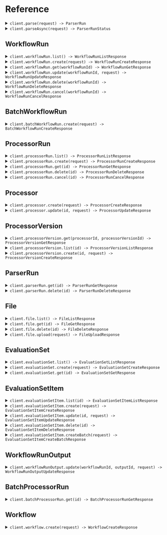 # Reference
<details><summary><code>client.parse(request) -> ParserRun</code></summary>
<dl>
<dd>

#### 📝 Description

<dl>
<dd>

<dl>
<dd>

Parse files to get cleaned, chunked target content (e.g. markdown).

The Parse endpoint allows you to convert documents into structured, machine-readable formats with fine-grained control over the parsing process. This endpoint is ideal for extracting cleaned document content to be used as context for downstream processing, e.g. RAG pipelines, custom ingestion pipelines, embeddings classification, etc.

For more details, see the [Parse File guide](/product/parsing/parse).
</dd>
</dl>
</dd>
</dl>

#### 🔌 Usage

<dl>
<dd>

<dl>
<dd>

```java
client.parse(
    ParseRequest
        .builder()
        .file(
            ParseRequestFile
                .builder()
                .build()
        )
        .responseType(ParseRequestResponseType.JSON)
        .build()
);
```
</dd>
</dl>
</dd>
</dl>

#### ⚙️ Parameters

<dl>
<dd>

<dl>
<dd>

**responseType:** `Optional<ParseRequestResponseType>` 

Controls the format of the response chunks. Defaults to `json` if not specified.
* `json` - Returns parsed outputs in the response body
* `url` - Return a presigned URL to the parsed content in the response body
    
</dd>
</dl>

<dl>
<dd>

**file:** `ParseRequestFile` — A file object containing either a URL or a fileId.
    
</dd>
</dl>

<dl>
<dd>

**config:** `Optional<ParseConfig>` 
    
</dd>
</dl>
</dd>
</dl>


</dd>
</dl>
</details>

<details><summary><code>client.parseAsync(request) -> ParserRunStatus</code></summary>
<dl>
<dd>

#### 📝 Description

<dl>
<dd>

<dl>
<dd>

Parse files **asynchronously** to get cleaned, chunked target content (e.g. markdown).

The Parse Async endpoint allows you to convert documents into structured, machine-readable formats with fine-grained control over the parsing process. This endpoint is ideal for extracting cleaned document content to be used as context for downstream processing, e.g. RAG pipelines, custom ingestion pipelines, embeddings classification, etc.

Parse files asynchronously and get a parser run ID that can be used to check status and retrieve results with the [Get Parser Run](https://docs.extend.ai/2025-04-21/developers/api-reference/parse-endpoints/get-parser-run) endpoint.

This is useful for:
* Large files that may take longer to process
* Avoiding timeout issues with synchronous parsing.

For more details, see the [Parse File guide](/product/parsing/parse).
</dd>
</dl>
</dd>
</dl>

#### 🔌 Usage

<dl>
<dd>

<dl>
<dd>

```java
client.parseAsync(
    ParseAsyncRequest
        .builder()
        .file(
            ParseAsyncRequestFile
                .builder()
                .build()
        )
        .build()
);
```
</dd>
</dl>
</dd>
</dl>

#### ⚙️ Parameters

<dl>
<dd>

<dl>
<dd>

**file:** `ParseAsyncRequestFile` — A file object containing either a URL or a fileId.
    
</dd>
</dl>

<dl>
<dd>

**config:** `Optional<ParseConfig>` 
    
</dd>
</dl>
</dd>
</dl>


</dd>
</dl>
</details>

## WorkflowRun
<details><summary><code>client.workflowRun.list() -> WorkflowRunListResponse</code></summary>
<dl>
<dd>

#### 📝 Description

<dl>
<dd>

<dl>
<dd>

List runs of a Workflow. Workflows are sequences of steps that process files and data in a specific order to achieve a desired outcome. A WorkflowRun represents a single execution of a workflow against a file.
</dd>
</dl>
</dd>
</dl>

#### 🔌 Usage

<dl>
<dd>

<dl>
<dd>

```java
client.workflowRun().list(
    WorkflowRunListRequest
        .builder()
        .status(WorkflowStatus.PENDING)
        .workflowId("workflowId")
        .batchId("batchId")
        .fileNameContains("fileNameContains")
        .sortBy(SortByEnum.UPDATED_AT)
        .sortDir(SortDirEnum.ASC)
        .nextPageToken("xK9mLPqRtN3vS8wF5hB2cQ==:zWvUxYjM4nKpL7aDgE9HbTcR2mAyX3/Q+CNkfBSw1dZ=")
        .maxPageSize(1)
        .build()
);
```
</dd>
</dl>
</dd>
</dl>

#### ⚙️ Parameters

<dl>
<dd>

<dl>
<dd>

**status:** `Optional<WorkflowStatus>` 

Filters workflow runs by their status. If not provided, no filter is applied.

 The status of a workflow run:
 * `"PENDING"` - The workflow run has not started yet
 * `"PROCESSING"` - The workflow run is in progress
 * `"NEEDS_REVIEW"` - The workflow run requires manual review
 * `"REJECTED"` - The workflow run was rejected during manual review
 * `"PROCESSED"` - The workflow run completed successfully
 * `"FAILED"` - The workflow run encountered an error
 * `"CANCELLED"` - The workflow run was cancelled
 * `"CANCELLING"` - The workflow run is being cancelled
    
</dd>
</dl>

<dl>
<dd>

**workflowId:** `Optional<String>` 

Filters workflow runs by the workflow ID. If not provided, runs for all workflows are returned.

Example: `"workflow_BMdfq_yWM3sT-ZzvCnA3f"`
    
</dd>
</dl>

<dl>
<dd>

**batchId:** `Optional<String>` 

Filters workflow runs by the batch ID. This is useful for fetching all runs for a given batch created via the [Batch Run Workflow](/developers/api-reference/workflow-endpoints/batch-run-workflow) endpoint.

Example: `"batch_7Ws31-F5"`
    
</dd>
</dl>

<dl>
<dd>

**fileNameContains:** `Optional<String>` 

Filters workflow runs by the name of the file. Only returns workflow runs where the file name contains this string.

Example: `"invoice"`
    
</dd>
</dl>

<dl>
<dd>

**sortBy:** `Optional<SortByEnum>` — Sorts the workflow runs by the given field.
    
</dd>
</dl>

<dl>
<dd>

**sortDir:** `Optional<SortDirEnum>` — Sorts the workflow runs in ascending or descending order. Ascending order means the earliest workflow run is returned first.
    
</dd>
</dl>

<dl>
<dd>

**nextPageToken:** `Optional<String>` 
    
</dd>
</dl>

<dl>
<dd>

**maxPageSize:** `Optional<Integer>` 
    
</dd>
</dl>
</dd>
</dl>


</dd>
</dl>
</details>

<details><summary><code>client.workflowRun.create(request) -> WorkflowRunCreateResponse</code></summary>
<dl>
<dd>

#### 📝 Description

<dl>
<dd>

<dl>
<dd>

Run a Workflow with files. A Workflow is a sequence of steps that process files and data in a specific order to achieve a desired outcome. A WorkflowRun will be created for each file processed. A WorkflowRun represents a single execution of a workflow against a file.
</dd>
</dl>
</dd>
</dl>

#### 🔌 Usage

<dl>
<dd>

<dl>
<dd>

```java
client.workflowRun().create(
    WorkflowRunCreateRequest
        .builder()
        .workflowId("workflow_id_here")
        .build()
);
```
</dd>
</dl>
</dd>
</dl>

#### ⚙️ Parameters

<dl>
<dd>

<dl>
<dd>

**workflowId:** `String` 

The ID of the workflow to run.

Example: `"workflow_BMdfq_yWM3sT-ZzvCnA3f"`
    
</dd>
</dl>

<dl>
<dd>

**files:** `Optional<List<WorkflowRunFileInput>>` — An array of files to process through the workflow. Either the `files` array or `rawTexts` array must be provided. Supported file types can be found [here](/product/general/supported-file-types). There is a limit if 50 files that can be processed at once using this endpoint. If you wish to process more at a time, consider using the [Batch Run Workflow](/developers/api-reference/workflow-endpoints/batch-run-workflow) endpoint.
    
</dd>
</dl>

<dl>
<dd>

**rawTexts:** `Optional<List<String>>` — An array of raw strings. Can be used in place of files when passing raw data. The raw data will be converted to `.txt` files and run through the workflow. If the data follows a specific format, it is recommended to use the files parameter instead. Either `files` or `rawTexts` must be provided.
    
</dd>
</dl>

<dl>
<dd>

**version:** `Optional<String>` 

An optional version of the workflow that files will be run through. This number can be found when viewing the workflow on the Extend platform. When a version number is not supplied, the most recent published version of the workflow will be used. If no published versions exist, the draft version will be used. To run the `"draft"` version of a workflow, use `"draft"` as the version.

Examples:
- `"3"` - Run version 3 of the workflow
- `"draft"` - Run the draft version of the workflow
    
</dd>
</dl>

<dl>
<dd>

**priority:** `Optional<Integer>` — An optional value used to determine the relative order of WorkflowRuns when rate limiting is in effect. Lower values will be prioritized before higher values.
    
</dd>
</dl>

<dl>
<dd>

**metadata:** `Optional<Map<String, Object>>` — A optional metadata object that can be assigned to a specific WorkflowRun to help identify it. It will be returned in the response and webhooks. You can place any arbitrary `key : value` pairs in this object.
    
</dd>
</dl>
</dd>
</dl>


</dd>
</dl>
</details>

<details><summary><code>client.workflowRun.get(workflowRunId) -> WorkflowRunGetResponse</code></summary>
<dl>
<dd>

#### 📝 Description

<dl>
<dd>

<dl>
<dd>

Once a workflow has been run, you can check the status and output of a specific WorkflowRun.
</dd>
</dl>
</dd>
</dl>

#### 🔌 Usage

<dl>
<dd>

<dl>
<dd>

```java
client.workflowRun().get("workflow_run_id_here");
```
</dd>
</dl>
</dd>
</dl>

#### ⚙️ Parameters

<dl>
<dd>

<dl>
<dd>

**workflowRunId:** `String` 

The ID of the WorkflowRun that was outputted after a Workflow was run through the API.

Example: `"workflow_run_8k9m-xyzAB_Pqrst-Nvw4"`
    
</dd>
</dl>
</dd>
</dl>


</dd>
</dl>
</details>

<details><summary><code>client.workflowRun.update(workflowRunId, request) -> WorkflowRunUpdateResponse</code></summary>
<dl>
<dd>

#### 📝 Description

<dl>
<dd>

<dl>
<dd>

You can update the name and metadata of an in progress WorkflowRun at any time using this endpoint.
</dd>
</dl>
</dd>
</dl>

#### 🔌 Usage

<dl>
<dd>

<dl>
<dd>

```java
client.workflowRun().update(
    "workflow_run_id_here",
    WorkflowRunUpdateRequest
        .builder()
        .build()
);
```
</dd>
</dl>
</dd>
</dl>

#### ⚙️ Parameters

<dl>
<dd>

<dl>
<dd>

**workflowRunId:** `String` 

The ID of the WorkflowRun. This ID will start with "workflow_run". This ID can be found in the API response when creating a Workflow Run, or in the "history" tab of a workflow on the Extend platform.

Example: `"workflow_run_8k9m-xyzAB_Pqrst-Nvw4"`
    
</dd>
</dl>

<dl>
<dd>

**name:** `Optional<String>` — An optional name that can be assigned to a specific WorkflowRun
    
</dd>
</dl>

<dl>
<dd>

**metadata:** `Optional<Map<String, Object>>` 

A metadata object that can be assigned to a specific WorkflowRun. If metadata already exists on this WorkflowRun, the newly incoming metadata will be merged with the existing metadata, with the incoming metadata taking field precedence.

You can include any arbitrary `key : value` pairs in this object.
    
</dd>
</dl>
</dd>
</dl>


</dd>
</dl>
</details>

<details><summary><code>client.workflowRun.delete(workflowRunId) -> WorkflowRunDeleteResponse</code></summary>
<dl>
<dd>

#### 📝 Description

<dl>
<dd>

<dl>
<dd>

Delete a workflow run and all associated data from Extend. This operation is permanent and cannot be undone.

This endpoint can be used if you'd like to manage data retention on your own rather than automated data retention policies. Or make one-off deletions for your downstream customers.
</dd>
</dl>
</dd>
</dl>

#### 🔌 Usage

<dl>
<dd>

<dl>
<dd>

```java
client.workflowRun().delete("workflow_run_id_here");
```
</dd>
</dl>
</dd>
</dl>

#### ⚙️ Parameters

<dl>
<dd>

<dl>
<dd>

**workflowRunId:** `String` 

The ID of the workflow run to delete.

Example: `"workflow_run_xKm9pNv3qWsY_jL2tR5Dh"`
    
</dd>
</dl>
</dd>
</dl>


</dd>
</dl>
</details>

<details><summary><code>client.workflowRun.cancel(workflowRunId) -> WorkflowRunCancelResponse</code></summary>
<dl>
<dd>

#### 📝 Description

<dl>
<dd>

<dl>
<dd>

Cancel a running workflow run by its ID. This endpoint allows you to stop a workflow run that is currently in progress.

Note: Only workflow runs with a status of `PROCESSING` or `PENDING` can be cancelled. Workflow runs that are completed, failed, in review, rejected, or already cancelled cannot be cancelled.
</dd>
</dl>
</dd>
</dl>

#### 🔌 Usage

<dl>
<dd>

<dl>
<dd>

```java
client.workflowRun().cancel("workflow_run_id_here");
```
</dd>
</dl>
</dd>
</dl>

#### ⚙️ Parameters

<dl>
<dd>

<dl>
<dd>

**workflowRunId:** `String` 

The ID of the workflow run to cancel.

Example: `"workflow_run_xKm9pNv3qWsY_jL2tR5Dh"`
    
</dd>
</dl>
</dd>
</dl>


</dd>
</dl>
</details>

## BatchWorkflowRun
<details><summary><code>client.batchWorkflowRun.create(request) -> BatchWorkflowRunCreateResponse</code></summary>
<dl>
<dd>

#### 📝 Description

<dl>
<dd>

<dl>
<dd>

This endpoint allows you to efficiently initiate large batches of workflow runs in a single request (up to 1,000 in a single request, but you can queue up multiple batches in rapid succession). It accepts an array of inputs, each containing a file and metadata pair. The primary use case for this endpoint is for doing large bulk runs of >1000 files at a time that can process over the course of a few hours without needing to manage rate limits that would likely occur using the primary run endpoint.

Unlike the single [Run Workflow](/developers/api-reference/workflow-endpoints/run-workflow) endpoint which returns the details of the created workflow runs immediately, this batch endpoint returns a `batchId`.

Our recommended usage pattern is to integrate with [Webhooks](/product/webhooks/configuration) for consuming results, using the `metadata` and `batchId` to match up results to the original inputs in your downstream systems. However, you can integrate in a polling mechanism by using a combination of the [List Workflow Runs](https://docs.extend.ai/2025-04-21/developers/api-reference/workflow-endpoints/list-workflow-runs) endpoint to fetch all runs via a batch, and then [Get Workflow Run](https://docs.extend.ai/2025-04-21/developers/api-reference/workflow-endpoints/get-workflow-run) to fetch the full outputs each run.

**Priority:** All workflow runs created through this batch endpoint are automatically assigned a priority of 90.

**Processing and Monitoring:**
Upon successful submission, the endpoint returns a `batchId`. The individual workflow runs are then queued for processing.

- **Monitoring:** Track the progress and consume results of individual runs using [Webhooks](/product/webhooks/configuration). Subscribe to events like `workflow_run.completed`, `workflow_run.failed`, etc. The webhook payload for these events will include the corresponding `batchId` and the `metadata` you provided for each input.
- **Fetching Results:** You can also use the [List Workflow Runs](https://docs.extend.ai/2025-04-21/developers/api-reference/workflow-endpoints/list-workflow-runs) endpoint and filter using the `batchId` query param.
</dd>
</dl>
</dd>
</dl>

#### 🔌 Usage

<dl>
<dd>

<dl>
<dd>

```java
client.batchWorkflowRun().create(
    BatchWorkflowRunCreateRequest
        .builder()
        .workflowId("workflow_id_here")
        .inputs(
            new ArrayList<BatchWorkflowRunCreateRequestInputsItem>(
                Arrays.asList(
                    BatchWorkflowRunCreateRequestInputsItem
                        .builder()
                        .build()
                )
            )
        )
        .build()
);
```
</dd>
</dl>
</dd>
</dl>

#### ⚙️ Parameters

<dl>
<dd>

<dl>
<dd>

**workflowId:** `String` 

The ID of the workflow to run. This ID will start with "workflow_". This ID can be found viewing the workflow on the Extend platform.

Example: `"workflow_BMdfq_yWM3sT-ZzvCnA3f"`
    
</dd>
</dl>

<dl>
<dd>

**version:** `Optional<String>` — An optional version of the workflow to use. This can be a specific version number (e.g., `"1"`, `"2"`) found on the Extend platform, or `"draft"` to use the current unpublished draft version. When a version is not supplied, the latest deployed version of the workflow will be used. If no deployed version exists, the draft version will be used.
    
</dd>
</dl>

<dl>
<dd>

**inputs:** `List<BatchWorkflowRunCreateRequestInputsItem>` — An array of input objects to be processed by the workflow. Each object represents a single workflow run to be created. The array must contain at least 1 input and at most 1000 inputs.
    
</dd>
</dl>
</dd>
</dl>


</dd>
</dl>
</details>

## ProcessorRun
<details><summary><code>client.processorRun.list() -> ProcessorRunListResponse</code></summary>
<dl>
<dd>

#### 📝 Description

<dl>
<dd>

<dl>
<dd>

List runs of a Processor. A ProcessorRun represents a single execution of a processor against a file.
</dd>
</dl>
</dd>
</dl>

#### 🔌 Usage

<dl>
<dd>

<dl>
<dd>

```java
client.processorRun().list(
    ProcessorRunListRequest
        .builder()
        .status(ProcessorStatus.PENDING)
        .processorId("processorId")
        .processorType(ProcessorType.EXTRACT)
        .sourceId("sourceId")
        .source(ProcessorRunListRequestSource.ADMIN)
        .fileNameContains("fileNameContains")
        .sortBy(SortByEnum.UPDATED_AT)
        .sortDir(SortDirEnum.ASC)
        .nextPageToken("xK9mLPqRtN3vS8wF5hB2cQ==:zWvUxYjM4nKpL7aDgE9HbTcR2mAyX3/Q+CNkfBSw1dZ=")
        .maxPageSize(1)
        .build()
);
```
</dd>
</dl>
</dd>
</dl>

#### ⚙️ Parameters

<dl>
<dd>

<dl>
<dd>

**status:** `Optional<ProcessorStatus>` 

Filters processor runs by their status. If not provided, no filter is applied.

 The status of a processor run:
 * `"PENDING"` - The processor run has not started yet
 * `"PROCESSING"` - The processor run is in progress
 * `"PROCESSED"` - The processor run completed successfully
 * `"FAILED"` - The processor run encountered an error
 * `"CANCELLED"` - The processor run was cancelled
    
</dd>
</dl>

<dl>
<dd>

**processorId:** `Optional<String>` 

Filters processor runs by the processor ID. If not provided, runs for all processors are returned.

Example: `"dp_BMdfq_yWM3sT-ZzvCnA3f"`
    
</dd>
</dl>

<dl>
<dd>

**processorType:** `Optional<ProcessorType>` 

Filters processor runs by the processor type. If not provided, runs for all processor types are returned.

Example: `"EXTRACT"`
    
</dd>
</dl>

<dl>
<dd>

**sourceId:** `Optional<String>` 

Filters processor runs by the source ID. The source ID corresponds to the entity that created the processor run.

Example: `"workflow_run_123"`
    
</dd>
</dl>

<dl>
<dd>

**source:** `Optional<ProcessorRunListRequestSource>` 

Filters processor runs by the source that created them. If not provided, runs from all sources are returned.

The source of the processor run:
* `"ADMIN"` - Created by admin
* `"BATCH_PROCESSOR_RUN"` - Created from a batch processor run
* `"PLAYGROUND"` - Created from playground
* `"WORKFLOW_CONFIGURATION"` - Created from workflow configuration
* `"WORKFLOW_RUN"` - Created from a workflow run
* `"STUDIO"` - Created from Studio
* `"API"` - Created via API
    
</dd>
</dl>

<dl>
<dd>

**fileNameContains:** `Optional<String>` 

Filters processor runs by the name of the file. Only returns processor runs where the file name contains this string.

Example: `"invoice"`
    
</dd>
</dl>

<dl>
<dd>

**sortBy:** `Optional<SortByEnum>` — Sorts the processor runs by the given field.
    
</dd>
</dl>

<dl>
<dd>

**sortDir:** `Optional<SortDirEnum>` — Sorts the processor runs in ascending or descending order. Ascending order means the earliest processor run is returned first.
    
</dd>
</dl>

<dl>
<dd>

**nextPageToken:** `Optional<String>` 
    
</dd>
</dl>

<dl>
<dd>

**maxPageSize:** `Optional<Integer>` 
    
</dd>
</dl>
</dd>
</dl>


</dd>
</dl>
</details>

<details><summary><code>client.processorRun.create(request) -> ProcessorRunCreateResponse</code></summary>
<dl>
<dd>

#### 📝 Description

<dl>
<dd>

<dl>
<dd>

Run processors (extraction, classification, splitting, etc.) on a given document.

**Synchronous vs Asynchronous Processing:**
- **Asynchronous (default)**: Returns immediately with `PROCESSING` status. Use webhooks or polling to get results.
- **Synchronous**: Set `sync: true` to wait for completion and get final results in the response (5-minute timeout).

**For asynchronous processing:**
- You can [configure webhooks](https://docs.extend.ai/2025-04-21/developers/webhooks/configuration) to receive notifications when a processor run is complete or failed.
- Or you can [poll the get endpoint](https://docs.extend.ai/2025-04-21/developers/api-reference/processor-endpoints/get-processor-run) for updates on the status of the processor run.
</dd>
</dl>
</dd>
</dl>

#### 🔌 Usage

<dl>
<dd>

<dl>
<dd>

```java
client.processorRun().create(
    ProcessorRunCreateRequest
        .builder()
        .processorId("processor_id_here")
        .build()
);
```
</dd>
</dl>
</dd>
</dl>

#### ⚙️ Parameters

<dl>
<dd>

<dl>
<dd>

**processorId:** `String` 
    
</dd>
</dl>

<dl>
<dd>

**version:** `Optional<String>` 

An optional version of the processor to use. When not supplied, the most recent published version of the processor will be used. Special values include:
- `"latest"` for the most recent published version. If there are no published versions, the draft version will be used.
- `"draft"` for the draft version.
- Specific version numbers corresponding to versions your team has published, e.g. `"1.0"`, `"2.2"`, etc.
    
</dd>
</dl>

<dl>
<dd>

**file:** `Optional<ProcessorRunFileInput>` — The file to be processed. One of `file` or `rawText` must be provided. Supported file types can be found [here](/product/general/supported-file-types).
    
</dd>
</dl>

<dl>
<dd>

**rawText:** `Optional<String>` — A raw string to be processed. Can be used in place of file when passing raw text data streams. One of `file` or `rawText` must be provided.
    
</dd>
</dl>

<dl>
<dd>

**sync:** `Optional<Boolean>` 

Whether to run the processor synchronously. When `true`, the request will wait for the processor run to complete and return the final results. When `false` (default), the request returns immediately with a `PROCESSING` status, and you can poll for completion or use webhooks. For production use cases, we recommending leaving sync off and building around an async integration for more resiliency, unless your use case is predictably fast (e.g. sub < 30 seconds) run time or otherwise have integration constraints that require a synchronous API.

**Timeout**: Synchronous requests have a 5-minute timeout. If the processor run takes longer, it will continue processing asynchronously and you can retrieve the results via the GET endpoint.
    
</dd>
</dl>

<dl>
<dd>

**priority:** `Optional<Integer>` — An optional value used to determine the relative order of ProcessorRuns when rate limiting is in effect. Lower values will be prioritized before higher values.
    
</dd>
</dl>

<dl>
<dd>

**metadata:** `Optional<Map<String, Object>>` — An optional object that can be passed in to identify the run of the document processor. It will be returned back to you in the response and webhooks.
    
</dd>
</dl>

<dl>
<dd>

**config:** `Optional<ProcessorRunCreateRequestConfig>` — The configuration for the processor run. If this is provided, this config will be used. If not provided, the config for the specific version you provide will be used. The type of configuration must match the processor type.
    
</dd>
</dl>
</dd>
</dl>


</dd>
</dl>
</details>

<details><summary><code>client.processorRun.get(id) -> ProcessorRunGetResponse</code></summary>
<dl>
<dd>

#### 📝 Description

<dl>
<dd>

<dl>
<dd>

Retrieve details about a specific processor run, including its status, outputs, and any edits made during review.

A common use case for this endpoint is to poll for the status and final output of an async processor run when using the [Run Processor](https://docs.extend.ai/2025-04-21/developers/api-reference/processor-endpoints/run-processor) endpoint. For instance, if you do not want to not configure webhooks to receive the output via completion/failure events.
</dd>
</dl>
</dd>
</dl>

#### 🔌 Usage

<dl>
<dd>

<dl>
<dd>

```java
client.processorRun().get("processor_run_id_here");
```
</dd>
</dl>
</dd>
</dl>

#### ⚙️ Parameters

<dl>
<dd>

<dl>
<dd>

**id:** `String` 

The unique identifier for this processor run.

Example: `"dpr_Xj8mK2pL9nR4vT7qY5wZ"`
    
</dd>
</dl>
</dd>
</dl>


</dd>
</dl>
</details>

<details><summary><code>client.processorRun.delete(id) -> ProcessorRunDeleteResponse</code></summary>
<dl>
<dd>

#### 📝 Description

<dl>
<dd>

<dl>
<dd>

Delete a processor run and all associated data from Extend. This operation is permanent and cannot be undone.

This endpoint can be used if you'd like to manage data retention on your own rather than automated data retention policies. Or make one-off deletions for your downstream customers.
</dd>
</dl>
</dd>
</dl>

#### 🔌 Usage

<dl>
<dd>

<dl>
<dd>

```java
client.processorRun().delete("processor_run_id_here");
```
</dd>
</dl>
</dd>
</dl>

#### ⚙️ Parameters

<dl>
<dd>

<dl>
<dd>

**id:** `String` 

The ID of the processor run to delete.

Example: `"dpr_Xj8mK2pL9nR4vT7qY5wZ"`
    
</dd>
</dl>
</dd>
</dl>


</dd>
</dl>
</details>

<details><summary><code>client.processorRun.cancel(id) -> ProcessorRunCancelResponse</code></summary>
<dl>
<dd>

#### 📝 Description

<dl>
<dd>

<dl>
<dd>

Cancel a running processor run by its ID. This endpoint allows you to stop a processor run that is currently in progress.

Note: Only processor runs with a status of `"PROCESSING"` can be cancelled. Processor runs that have already completed, failed, or been cancelled cannot be cancelled again.
</dd>
</dl>
</dd>
</dl>

#### 🔌 Usage

<dl>
<dd>

<dl>
<dd>

```java
client.processorRun().cancel("processor_run_id_here");
```
</dd>
</dl>
</dd>
</dl>

#### ⚙️ Parameters

<dl>
<dd>

<dl>
<dd>

**id:** `String` 

The unique identifier for the processor run to cancel.

Example: `"dpr_Xj8mK2pL9nR4vT7qY5wZ"`
    
</dd>
</dl>
</dd>
</dl>


</dd>
</dl>
</details>

## Processor
<details><summary><code>client.processor.create(request) -> ProcessorCreateResponse</code></summary>
<dl>
<dd>

#### 📝 Description

<dl>
<dd>

<dl>
<dd>

Create a new processor in Extend, optionally cloning from an existing processor
</dd>
</dl>
</dd>
</dl>

#### 🔌 Usage

<dl>
<dd>

<dl>
<dd>

```java
client.processor().create(
    ProcessorCreateRequest
        .builder()
        .name("My Processor Name")
        .type(ProcessorType.EXTRACT)
        .build()
);
```
</dd>
</dl>
</dd>
</dl>

#### ⚙️ Parameters

<dl>
<dd>

<dl>
<dd>

**name:** `String` — The name of the new processor
    
</dd>
</dl>

<dl>
<dd>

**type:** `ProcessorType` 
    
</dd>
</dl>

<dl>
<dd>

**cloneProcessorId:** `Optional<String>` 

The ID of an existing processor to clone. One of `cloneProcessorId` or `config` must be provided.

Example: `"dp_Xj8mK2pL9nR4vT7qY5wZ"`
    
</dd>
</dl>

<dl>
<dd>

**config:** `Optional<ProcessorCreateRequestConfig>` — The configuration for the processor. The type of configuration must match the processor type. One of `cloneProcessorId` or `config` must be provided.
    
</dd>
</dl>
</dd>
</dl>


</dd>
</dl>
</details>

<details><summary><code>client.processor.update(id, request) -> ProcessorUpdateResponse</code></summary>
<dl>
<dd>

#### 📝 Description

<dl>
<dd>

<dl>
<dd>

Update an existing processor in Extend
</dd>
</dl>
</dd>
</dl>

#### 🔌 Usage

<dl>
<dd>

<dl>
<dd>

```java
client.processor().update(
    "processor_id_here",
    ProcessorUpdateRequest
        .builder()
        .build()
);
```
</dd>
</dl>
</dd>
</dl>

#### ⚙️ Parameters

<dl>
<dd>

<dl>
<dd>

**id:** `String` 

The ID of the processor to update.

Example: `"dp_Xj8mK2pL9nR4vT7qY5wZ"`
    
</dd>
</dl>

<dl>
<dd>

**name:** `Optional<String>` — The new name for the processor
    
</dd>
</dl>

<dl>
<dd>

**config:** `Optional<ProcessorUpdateRequestConfig>` 

The new configuration for the processor. The type of configuration must match the processor type:
* For classification processors, use `ClassificationConfig`
* For extraction processors, use `ExtractionConfig`
* For splitter processors, use `SplitterConfig`
    
</dd>
</dl>
</dd>
</dl>


</dd>
</dl>
</details>

## ProcessorVersion
<details><summary><code>client.processorVersion.get(processorId, processorVersionId) -> ProcessorVersionGetResponse</code></summary>
<dl>
<dd>

#### 📝 Description

<dl>
<dd>

<dl>
<dd>

Retrieve a specific version of a processor in Extend
</dd>
</dl>
</dd>
</dl>

#### 🔌 Usage

<dl>
<dd>

<dl>
<dd>

```java
client.processorVersion().get("processor_id_here", "processor_version_id_here");
```
</dd>
</dl>
</dd>
</dl>

#### ⚙️ Parameters

<dl>
<dd>

<dl>
<dd>

**processorId:** `String` 

The ID of the processor.

Example: `"dp_Xj8mK2pL9nR4vT7qY5wZ"`
    
</dd>
</dl>

<dl>
<dd>

**processorVersionId:** `String` 

The ID of the specific processor version to retrieve.

Example: `"dpv_QYk6jgHA_8CsO8rVWhyNC"`
    
</dd>
</dl>
</dd>
</dl>


</dd>
</dl>
</details>

<details><summary><code>client.processorVersion.list(id) -> ProcessorVersionListResponse</code></summary>
<dl>
<dd>

#### 📝 Description

<dl>
<dd>

<dl>
<dd>

This endpoint allows you to fetch all versions of a given processor, including the current `draft` version.

Versions are typically returned in descending order of creation (newest first), but this should be confirmed in the actual implementation.
The `draft` version is the latest unpublished version of the processor, which can be published to create a new version. It might not have any changes from the last published version.
</dd>
</dl>
</dd>
</dl>

#### 🔌 Usage

<dl>
<dd>

<dl>
<dd>

```java
client.processorVersion().list("processor_id_here");
```
</dd>
</dl>
</dd>
</dl>

#### ⚙️ Parameters

<dl>
<dd>

<dl>
<dd>

**id:** `String` 

The ID of the processor to retrieve versions for.

Example: `"dp_Xj8mK2pL9nR4vT7qY5wZ"`
    
</dd>
</dl>
</dd>
</dl>


</dd>
</dl>
</details>

<details><summary><code>client.processorVersion.create(id, request) -> ProcessorVersionCreateResponse</code></summary>
<dl>
<dd>

#### 📝 Description

<dl>
<dd>

<dl>
<dd>

This endpoint allows you to publish a new version of an existing processor. Publishing a new version creates a snapshot of the processor's current configuration and makes it available for use in workflows.

Publishing a new version does not automatically update existing workflows using this processor. You may need to manually update workflows to use the new version if desired.
</dd>
</dl>
</dd>
</dl>

#### 🔌 Usage

<dl>
<dd>

<dl>
<dd>

```java
client.processorVersion().create(
    "processor_id_here",
    ProcessorVersionCreateRequest
        .builder()
        .releaseType(ProcessorVersionCreateRequestReleaseType.MAJOR)
        .build()
);
```
</dd>
</dl>
</dd>
</dl>

#### ⚙️ Parameters

<dl>
<dd>

<dl>
<dd>

**id:** `String` 

The ID of the processor to publish a new version for.

Example: `"dp_Xj8mK2pL9nR4vT7qY5wZ"`
    
</dd>
</dl>

<dl>
<dd>

**releaseType:** `ProcessorVersionCreateRequestReleaseType` — The type of release for this version. The two options are "major" and "minor", which will increment the version number accordingly.
    
</dd>
</dl>

<dl>
<dd>

**description:** `Optional<String>` — A description of the changes in this version. This helps track the evolution of the processor over time.
    
</dd>
</dl>

<dl>
<dd>

**config:** `Optional<ProcessorVersionCreateRequestConfig>` — The configuration for this version of the processor. The type of configuration must match the processor type.
    
</dd>
</dl>
</dd>
</dl>


</dd>
</dl>
</details>

## ParserRun
<details><summary><code>client.parserRun.get(id) -> ParserRunGetResponse</code></summary>
<dl>
<dd>

#### 📝 Description

<dl>
<dd>

<dl>
<dd>

Retrieve the status and results of a parser run.

Use this endpoint to get results for a parser run that has already completed, or to check on the status of an asynchronous parser run initiated via the [Parse File Asynchronously](https://docs.extend.ai/2025-04-21/developers/api-reference/parse-endpoints/parse-file-async) endpoint.

If parsing is still in progress, you'll receive a response with just the status. Once complete, you'll receive the full parsed content in the response.
</dd>
</dl>
</dd>
</dl>

#### 🔌 Usage

<dl>
<dd>

<dl>
<dd>

```java
client.parserRun().get(
    "parser_run_id_here",
    ParserRunGetRequest
        .builder()
        .responseType(ParserRunGetRequestResponseType.JSON)
        .build()
);
```
</dd>
</dl>
</dd>
</dl>

#### ⚙️ Parameters

<dl>
<dd>

<dl>
<dd>

**id:** `String` 

The unique identifier for the parser run.

Example: `"parser_run_xK9mLPqRtN3vS8wF5hB2cQ"`
    
</dd>
</dl>

<dl>
<dd>

**responseType:** `Optional<ParserRunGetRequestResponseType>` 

Controls the format of the response chunks. Defaults to `json` if not specified.
* `json` - Returns chunks with inline content
* `url` - Returns chunks with presigned URLs to content instead of inline data
    
</dd>
</dl>
</dd>
</dl>


</dd>
</dl>
</details>

<details><summary><code>client.parserRun.delete(id) -> ParserRunDeleteResponse</code></summary>
<dl>
<dd>

#### 📝 Description

<dl>
<dd>

<dl>
<dd>

Delete a parser run and all associated data from Extend. This operation is permanent and cannot be undone.

This endpoint can be used if you'd like to manage data retention on your own rather than automated data retention policies. Or make one-off deletions for your downstream customers.
</dd>
</dl>
</dd>
</dl>

#### 🔌 Usage

<dl>
<dd>

<dl>
<dd>

```java
client.parserRun().delete("parser_run_id_here");
```
</dd>
</dl>
</dd>
</dl>

#### ⚙️ Parameters

<dl>
<dd>

<dl>
<dd>

**id:** `String` 

The ID of the parser run to delete.

Example: `"parser_run_xK9mLPqRtN3vS8wF5hB2cQ"`
    
</dd>
</dl>
</dd>
</dl>


</dd>
</dl>
</details>

## File
<details><summary><code>client.file.list() -> FileListResponse</code></summary>
<dl>
<dd>

#### 📝 Description

<dl>
<dd>

<dl>
<dd>

List files in your account. Files represent documents that have been uploaded to Extend. This endpoint returns a paginated response. You can use the `nextPageToken` to fetch subsequent results.
</dd>
</dl>
</dd>
</dl>

#### 🔌 Usage

<dl>
<dd>

<dl>
<dd>

```java
client.file().list(
    FileListRequest
        .builder()
        .nameContains("nameContains")
        .sortDir(SortDirEnum.ASC)
        .nextPageToken("xK9mLPqRtN3vS8wF5hB2cQ==:zWvUxYjM4nKpL7aDgE9HbTcR2mAyX3/Q+CNkfBSw1dZ=")
        .maxPageSize(1)
        .build()
);
```
</dd>
</dl>
</dd>
</dl>

#### ⚙️ Parameters

<dl>
<dd>

<dl>
<dd>

**nameContains:** `Optional<String>` 

Filters files to only include those that contain the given string in the name.

Example: `"invoice"`
    
</dd>
</dl>

<dl>
<dd>

**sortDir:** `Optional<SortDirEnum>` — Sorts the files in ascending or descending order. Ascending order means the earliest file is returned first.
    
</dd>
</dl>

<dl>
<dd>

**nextPageToken:** `Optional<String>` 
    
</dd>
</dl>

<dl>
<dd>

**maxPageSize:** `Optional<Integer>` 
    
</dd>
</dl>
</dd>
</dl>


</dd>
</dl>
</details>

<details><summary><code>client.file.get(id) -> FileGetResponse</code></summary>
<dl>
<dd>

#### 📝 Description

<dl>
<dd>

<dl>
<dd>

Fetch a file by its ID to obtain additional details and the raw file content.
</dd>
</dl>
</dd>
</dl>

#### 🔌 Usage

<dl>
<dd>

<dl>
<dd>

```java
client.file().get(
    "file_id_here",
    FileGetRequest
        .builder()
        .rawText(true)
        .markdown(true)
        .html(true)
        .build()
);
```
</dd>
</dl>
</dd>
</dl>

#### ⚙️ Parameters

<dl>
<dd>

<dl>
<dd>

**id:** `String` 

Extend's ID for the file. It will always start with `"file_"`. This ID is returned when creating a new File, or the value on the `fileId` field in a WorkflowRun.

Example: `"file_Xj8mK2pL9nR4vT7qY5wZ"`
    
</dd>
</dl>

<dl>
<dd>

**rawText:** `Optional<Boolean>` — If set to true, the raw text content of the file will be included in the response. This is useful for indexing text-based files like PDFs, Word Documents, etc.
    
</dd>
</dl>

<dl>
<dd>

**markdown:** `Optional<Boolean>` 

If set to true, the markdown content of the file will be included in the response. This is useful for indexing very clean content into RAG pipelines for files like PDFs, Word Documents, etc.

Only available for files with a type of PDF, IMG, or .doc/.docx files that were auto-converted to PDFs.
    
</dd>
</dl>

<dl>
<dd>

**html:** `Optional<Boolean>` 

If set to true, the html content of the file will be included in the response. This is useful for indexing html content into RAG pipelines.

Only available for files with a type of DOCX.
    
</dd>
</dl>
</dd>
</dl>


</dd>
</dl>
</details>

<details><summary><code>client.file.delete(id) -> FileDeleteResponse</code></summary>
<dl>
<dd>

#### 📝 Description

<dl>
<dd>

<dl>
<dd>

Delete a file and all associated data from Extend. This operation is permanent and cannot be undone.

This endpoint can be used if you'd like to manage data retention on your own rather than automated data retention policies. Or make one-off deletions for your downstream customers.
</dd>
</dl>
</dd>
</dl>

#### 🔌 Usage

<dl>
<dd>

<dl>
<dd>

```java
client.file().delete("file_id_here");
```
</dd>
</dl>
</dd>
</dl>

#### ⚙️ Parameters

<dl>
<dd>

<dl>
<dd>

**id:** `String` 

The ID of the file to delete.

Example: `"file_xK9mLPqRtN3vS8wF5hB2cQ"`
    
</dd>
</dl>
</dd>
</dl>


</dd>
</dl>
</details>

<details><summary><code>client.file.upload(request) -> FileUploadResponse</code></summary>
<dl>
<dd>

#### 📝 Description

<dl>
<dd>

<dl>
<dd>

Upload and create a new file in Extend.

This endpoint accepts file contents and registers them as a File in Extend, which can be used for [running workflows](https://docs.extend.ai/2025-04-21/developers/api-reference/workflow-endpoints/run-workflow), [creating evaluation set items](https://docs.extend.ai/2025-04-21/developers/api-reference/evaluation-set-endpoints/bulk-create-evaluation-set-items), [parsing](https://docs.extend.ai/2025-04-21/developers/api-reference/parse-endpoints/parse-file), etc.

If an uploaded file is detected as a Word or PowerPoint document, it will be automatically converted to a PDF.

Supported file types can be found [here](/product/general/supported-file-types).

This endpoint requires multipart form encoding. Most HTTP clients will handle this encoding automatically (see the examples).
</dd>
</dl>
</dd>
</dl>

#### 🔌 Usage

<dl>
<dd>

<dl>
<dd>

```java
client.file().upload(
    FileUploadRequest
        .builder()
        .build()
);
```
</dd>
</dl>
</dd>
</dl>


</dd>
</dl>
</details>

## EvaluationSet
<details><summary><code>client.evaluationSet.list() -> EvaluationSetListResponse</code></summary>
<dl>
<dd>

#### 📝 Description

<dl>
<dd>

<dl>
<dd>

List evaluation sets in your account. You can use the `processorId` parameter to filter evaluation sets by processor. 

This endpoint returns a paginated response. You can use the `nextPageToken` to fetch subsequent results.
</dd>
</dl>
</dd>
</dl>

#### 🔌 Usage

<dl>
<dd>

<dl>
<dd>

```java
client.evaluationSet().list(
    EvaluationSetListRequest
        .builder()
        .processorId("processor_id_here")
        .sortBy(SortByEnum.UPDATED_AT)
        .sortDir(SortDirEnum.ASC)
        .nextPageToken("xK9mLPqRtN3vS8wF5hB2cQ==:zWvUxYjM4nKpL7aDgE9HbTcR2mAyX3/Q+CNkfBSw1dZ=")
        .maxPageSize(1)
        .build()
);
```
</dd>
</dl>
</dd>
</dl>

#### ⚙️ Parameters

<dl>
<dd>

<dl>
<dd>

**processorId:** `Optional<String>` 

The ID of the processor to filter evaluation sets by.

Example: `"dp_Xj8mK2pL9nR4vT7qY5wZ"`
    
</dd>
</dl>

<dl>
<dd>

**sortBy:** `Optional<SortByEnum>` — Sorts the evaluation sets by the given field.
    
</dd>
</dl>

<dl>
<dd>

**sortDir:** `Optional<SortDirEnum>` — Sorts the evaluation sets in ascending or descending order. Ascending order means the earliest evaluation set is returned first.
    
</dd>
</dl>

<dl>
<dd>

**nextPageToken:** `Optional<String>` 
    
</dd>
</dl>

<dl>
<dd>

**maxPageSize:** `Optional<Integer>` 
    
</dd>
</dl>
</dd>
</dl>


</dd>
</dl>
</details>

<details><summary><code>client.evaluationSet.create(request) -> EvaluationSetCreateResponse</code></summary>
<dl>
<dd>

#### 📝 Description

<dl>
<dd>

<dl>
<dd>

Evaluation sets are collections of files and expected outputs that are used to evaluate the performance of a given processor in Extend. This endpoint will create a new evaluation set in Extend, which items can be added to using the [Create Evaluation Set Item](https://docs.extend.ai/2025-04-21/developers/api-reference/evaluation-set-endpoints/create-evaluation-set-item) endpoint.

Note: it is not necessary to create an evaluation set via API. You can also create an evaluation set via the Extend dashboard and take the ID from there.
</dd>
</dl>
</dd>
</dl>

#### 🔌 Usage

<dl>
<dd>

<dl>
<dd>

```java
client.evaluationSet().create(
    EvaluationSetCreateRequest
        .builder()
        .name("My Evaluation Set")
        .description("My Evaluation Set Description")
        .processorId("processor_id_here")
        .build()
);
```
</dd>
</dl>
</dd>
</dl>

#### ⚙️ Parameters

<dl>
<dd>

<dl>
<dd>

**name:** `String` 

The name of the evaluation set.

Example: `"Invoice Processing Test Set"`
    
</dd>
</dl>

<dl>
<dd>

**description:** `String` 

A description of what this evaluation set is used for.

Example: `"Q4 2023 vendor invoices"`
    
</dd>
</dl>

<dl>
<dd>

**processorId:** `String` 

The ID of the processor to create an evaluation set for. Evaluation sets can in theory be run against any processor, but it is required to associate the evaluation set with a primary processor.

Example: `"dp_Xj8mK2pL9nR4vT7qY5wZ"`
    
</dd>
</dl>
</dd>
</dl>


</dd>
</dl>
</details>

<details><summary><code>client.evaluationSet.get(id) -> EvaluationSetGetResponse</code></summary>
<dl>
<dd>

#### 📝 Description

<dl>
<dd>

<dl>
<dd>

Retrieve a specific evaluation set by ID. This returns an evaluation set object, but does not include the items in the evaluation set. You can use the [List Evaluation Set Items](https://docs.extend.ai/2025-04-21/developers/api-reference/evaluation-set-endpoints/list-evaluation-set-items) endpoint to get the items in an evaluation set.
</dd>
</dl>
</dd>
</dl>

#### 🔌 Usage

<dl>
<dd>

<dl>
<dd>

```java
client.evaluationSet().get("evaluation_set_id_here");
```
</dd>
</dl>
</dd>
</dl>

#### ⚙️ Parameters

<dl>
<dd>

<dl>
<dd>

**id:** `String` 

The ID of the evaluation set to retrieve.

Example: `"ev_2LcgeY_mp2T5yPaEuq5Lw"`
    
</dd>
</dl>
</dd>
</dl>


</dd>
</dl>
</details>

## EvaluationSetItem
<details><summary><code>client.evaluationSetItem.list(id) -> EvaluationSetItemListResponse</code></summary>
<dl>
<dd>

#### 📝 Description

<dl>
<dd>

<dl>
<dd>

List all items in a specific evaluation set. Evaluation set items are the individual files and expected outputs that are used to evaluate the performance of a given processor in Extend. 

This endpoint returns a paginated response. You can use the `nextPageToken` to fetch subsequent results.
</dd>
</dl>
</dd>
</dl>

#### 🔌 Usage

<dl>
<dd>

<dl>
<dd>

```java
client.evaluationSetItem().list(
    "evaluation_set_id_here",
    EvaluationSetItemListRequest
        .builder()
        .sortBy(SortByEnum.UPDATED_AT)
        .sortDir(SortDirEnum.ASC)
        .nextPageToken("xK9mLPqRtN3vS8wF5hB2cQ==:zWvUxYjM4nKpL7aDgE9HbTcR2mAyX3/Q+CNkfBSw1dZ=")
        .maxPageSize(1)
        .build()
);
```
</dd>
</dl>
</dd>
</dl>

#### ⚙️ Parameters

<dl>
<dd>

<dl>
<dd>

**id:** `String` 

The ID of the evaluation set to retrieve items for.

Example: `"ev_2LcgeY_mp2T5yPaEuq5Lw"`
    
</dd>
</dl>

<dl>
<dd>

**sortBy:** `Optional<SortByEnum>` — Sorts the evaluation set items by the given field.
    
</dd>
</dl>

<dl>
<dd>

**sortDir:** `Optional<SortDirEnum>` — Sorts the evaluation set items in ascending or descending order. Ascending order means the earliest evaluation set is returned first.
    
</dd>
</dl>

<dl>
<dd>

**nextPageToken:** `Optional<String>` 
    
</dd>
</dl>

<dl>
<dd>

**maxPageSize:** `Optional<Integer>` 
    
</dd>
</dl>
</dd>
</dl>


</dd>
</dl>
</details>

<details><summary><code>client.evaluationSetItem.create(request) -> EvaluationSetItemCreateResponse</code></summary>
<dl>
<dd>

#### 📝 Description

<dl>
<dd>

<dl>
<dd>

Evaluation set items are the individual files and expected outputs that are used to evaluate the performance of a given processor in Extend. This endpoint will create a new evaluation set item in Extend, which will be used during an evaluation run.

Best Practices for Outputs in Evaluation Sets:
- **Configure First, Output Later**
  - Always create and finalize your processor configuration before creating evaluation sets
  - Field IDs in outputs must match those defined in your processor configuration
- **Type Consistency**
  - Ensure output types exactly match your processor configuration
  - For example, if a field is configured as "currency", don't submit a simple number value
- **Field IDs**
  - Use the exact field IDs from your processor configuration
  - Create your own semantic IDs instead in the configs for each field/type instead of using the generated ones
- **Value**
  - Remember that all results are inside the value key of a result object, except the values within nested structures.
</dd>
</dl>
</dd>
</dl>

#### 🔌 Usage

<dl>
<dd>

<dl>
<dd>

```java
client.evaluationSetItem().create(
    EvaluationSetItemCreateRequest
        .builder()
        .evaluationSetId("evaluation_set_id_here")
        .fileId("file_id_here")
        .expectedOutput(
            ProvidedProcessorOutput.ofProvidedExtractionOutput(
                ProvidedExtractionOutput.ofProvidedJsonOutput(
                    ProvidedJsonOutput
                        .builder()
                        .value(
                            new HashMap<String, Object>() {{
                                put("key", "value");
                            }}
                        )
                        .build()
                )
            )
        )
        .build()
);
```
</dd>
</dl>
</dd>
</dl>

#### ⚙️ Parameters

<dl>
<dd>

<dl>
<dd>

**evaluationSetId:** `String` 

The ID of the evaluation set to add the item to.

Example: `"ev_Xj8mK2pL9nR4vT7qY5wZ"`
    
</dd>
</dl>

<dl>
<dd>

**fileId:** `String` 

Extend's internal ID for the file. It will always start with "file_".

Example: `"file_xK9mLPqRtN3vS8wF5hB2cQ"`
    
</dd>
</dl>

<dl>
<dd>

**expectedOutput:** `ProvidedProcessorOutput` — The expected output that will be used to evaluate the processor's performance.
    
</dd>
</dl>
</dd>
</dl>


</dd>
</dl>
</details>

<details><summary><code>client.evaluationSetItem.update(id, request) -> EvaluationSetItemUpdateResponse</code></summary>
<dl>
<dd>

#### 📝 Description

<dl>
<dd>

<dl>
<dd>

If you need to change the expected output for a given evaluation set item, you can use this endpoint to update the item. This can be useful if you need to correct an error in the expected output or if the output of the processor has changed.
</dd>
</dl>
</dd>
</dl>

#### 🔌 Usage

<dl>
<dd>

<dl>
<dd>

```java
client.evaluationSetItem().update(
    "evaluation_set_item_id_here",
    EvaluationSetItemUpdateRequest
        .builder()
        .expectedOutput(
            ProvidedProcessorOutput.ofProvidedExtractionOutput(
                ProvidedExtractionOutput.ofProvidedJsonOutput(
                    ProvidedJsonOutput
                        .builder()
                        .value(
                            new HashMap<String, Object>() {{
                                put("key", "value");
                            }}
                        )
                        .build()
                )
            )
        )
        .build()
);
```
</dd>
</dl>
</dd>
</dl>

#### ⚙️ Parameters

<dl>
<dd>

<dl>
<dd>

**id:** `String` 

The ID of the evaluation set item to update.

Example: `"evi_kR9mNP12Qw4yTv8BdR3H"`
    
</dd>
</dl>

<dl>
<dd>

**expectedOutput:** `ProvidedProcessorOutput` — The expected output of the processor when run against the file
    
</dd>
</dl>
</dd>
</dl>


</dd>
</dl>
</details>

<details><summary><code>client.evaluationSetItem.delete(id) -> EvaluationSetItemDeleteResponse</code></summary>
<dl>
<dd>

#### 📝 Description

<dl>
<dd>

<dl>
<dd>

Delete an evaluation set item from an evaluation set. This operation is permanent and cannot be undone.

This endpoint can be used to remove individual items from an evaluation set when they are no longer needed or if they were added in error.
</dd>
</dl>
</dd>
</dl>

#### 🔌 Usage

<dl>
<dd>

<dl>
<dd>

```java
client.evaluationSetItem().delete("evaluation_set_item_id_here");
```
</dd>
</dl>
</dd>
</dl>

#### ⚙️ Parameters

<dl>
<dd>

<dl>
<dd>

**id:** `String` 

The ID of the evaluation set item to delete.

Example: `"evi_kR9mNP12Qw4yTv8BdR3H"`
    
</dd>
</dl>
</dd>
</dl>


</dd>
</dl>
</details>

<details><summary><code>client.evaluationSetItem.createBatch(request) -> EvaluationSetItemCreateBatchResponse</code></summary>
<dl>
<dd>

#### 📝 Description

<dl>
<dd>

<dl>
<dd>

If you have a large number of files that you need to add to an evaluation set, you can use this endpoint to create multiple evaluation set items at once. This can be useful if you have a large dataset that you need to evaluate the performance of a processor against.

Note: you still need to create each File first using the file API.
</dd>
</dl>
</dd>
</dl>

#### 🔌 Usage

<dl>
<dd>

<dl>
<dd>

```java
client.evaluationSetItem().createBatch(
    EvaluationSetItemCreateBatchRequest
        .builder()
        .evaluationSetId("evaluation_set_id_here")
        .items(
            new ArrayList<EvaluationSetItemCreateBatchRequestItemsItem>(
                Arrays.asList(
                    EvaluationSetItemCreateBatchRequestItemsItem
                        .builder()
                        .fileId("file_id_here")
                        .expectedOutput(
                            ProvidedProcessorOutput.ofProvidedExtractionOutput(
                                ProvidedExtractionOutput.ofProvidedJsonOutput(
                                    ProvidedJsonOutput
                                        .builder()
                                        .value(
                                            new HashMap<String, Object>() {{
                                                put("key", "value");
                                            }}
                                        )
                                        .build()
                                )
                            )
                        )
                        .build()
                )
            )
        )
        .build()
);
```
</dd>
</dl>
</dd>
</dl>

#### ⚙️ Parameters

<dl>
<dd>

<dl>
<dd>

**evaluationSetId:** `String` 

The ID of the evaluation set to add the items to.

Example: `"ev_2LcgeY_mp2T5yPaEuq5Lw"`
    
</dd>
</dl>

<dl>
<dd>

**items:** `List<EvaluationSetItemCreateBatchRequestItemsItem>` — An array of objects representing the evaluation set items to create
    
</dd>
</dl>
</dd>
</dl>


</dd>
</dl>
</details>

## WorkflowRunOutput
<details><summary><code>client.workflowRunOutput.update(workflowRunId, outputId, request) -> WorkflowRunOutputUpdateResponse</code></summary>
<dl>
<dd>

#### 📝 Description

<dl>
<dd>

<dl>
<dd>

Use this endpoint to submit corrected outputs for a WorkflowRun for future processor evaluation and tuning in Extend.

If you are using our Human-in-the-loop workflow review, then we already will be collecting your operator submitted corrections. However, if you are receiving data via the API without human review, there could be incorrect outputs that you would like to correct for future usage in evaluation and tuning within the Extend platform. This endpoint allows you to submit corrected outputs for a WorkflowRun, by providing the correct output for a given output ID.

The output ID, would be found in a given entry within the outputs arrays of a Workflow Run payload. The ID would look something like `dpr_gwkZZNRrPgkjcq0y-***`.
</dd>
</dl>
</dd>
</dl>

#### 🔌 Usage

<dl>
<dd>

<dl>
<dd>

```java
client.workflowRunOutput().update(
    "workflow_run_id_here",
    "output_id_here",
    WorkflowRunOutputUpdateRequest
        .builder()
        .reviewedOutput(
            ProvidedProcessorOutput.ofProvidedExtractionOutput(
                ProvidedExtractionOutput.ofProvidedJsonOutput(
                    ProvidedJsonOutput
                        .builder()
                        .value(
                            new HashMap<String, Object>() {{
                                put("key", "value");
                            }}
                        )
                        .build()
                )
            )
        )
        .build()
);
```
</dd>
</dl>
</dd>
</dl>

#### ⚙️ Parameters

<dl>
<dd>

<dl>
<dd>

**workflowRunId:** `String` 
    
</dd>
</dl>

<dl>
<dd>

**outputId:** `String` 
    
</dd>
</dl>

<dl>
<dd>

**reviewedOutput:** `ProvidedProcessorOutput` 

The corrected output of the processor when run against the file.

This should conform to the output type schema of the given processor.

If this is an extraction result, you can include all fields, or just the ones that were corrected, our system will handle merges/dedupes. However, if you do include a field, we assume the value included in the final reviewed value.
    
</dd>
</dl>
</dd>
</dl>


</dd>
</dl>
</details>

## BatchProcessorRun
<details><summary><code>client.batchProcessorRun.get(id) -> BatchProcessorRunGetResponse</code></summary>
<dl>
<dd>

#### 📝 Description

<dl>
<dd>

<dl>
<dd>

Retrieve details about a batch processor run, including evaluation runs
</dd>
</dl>
</dd>
</dl>

#### 🔌 Usage

<dl>
<dd>

<dl>
<dd>

```java
client.batchProcessorRun().get("batch_processor_run_id_here");
```
</dd>
</dl>
</dd>
</dl>

#### ⚙️ Parameters

<dl>
<dd>

<dl>
<dd>

**id:** `String` 

The unique identifier of the batch processor run to retrieve. The ID will always start with "bpr_".

Example: `"bpr_Xj8mK2pL9nR4vT7qY5wZ"`
    
</dd>
</dl>
</dd>
</dl>


</dd>
</dl>
</details>

## Workflow
<details><summary><code>client.workflow.create(request) -> WorkflowCreateResponse</code></summary>
<dl>
<dd>

#### 📝 Description

<dl>
<dd>

<dl>
<dd>

Create a new workflow in Extend. Workflows are sequences of steps that process files and data in a specific order to achieve a desired outcome.

This endpoint will create a new workflow in Extend, which can then be configured and deployed. Typically, workflows are created from our UI, however this endpoint can be used to create workflows programmatically. Configuration of the flow still needs to be done in the dashboard.
</dd>
</dl>
</dd>
</dl>

#### 🔌 Usage

<dl>
<dd>

<dl>
<dd>

```java
client.workflow().create(
    WorkflowCreateRequest
        .builder()
        .name("Invoice Processing")
        .build()
);
```
</dd>
</dl>
</dd>
</dl>

#### ⚙️ Parameters

<dl>
<dd>

<dl>
<dd>

**name:** `String` — The name of the workflow
    
</dd>
</dl>
</dd>
</dl>


</dd>
</dl>
</details>
